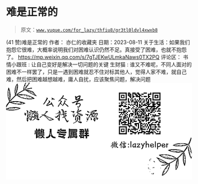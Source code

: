 # 难是正常的

> 原文：[`www.yuque.com/for_lazy/thfiu8/gr3tl0ldvl4xwxb8`](https://www.yuque.com/for_lazy/thfiu8/gr3tl0ldvl4xwxb8)

<ne-h2 id="2309f007" data-lake-id="2309f007"><ne-heading-ext><ne-heading-anchor></ne-heading-anchor><ne-heading-fold></ne-heading-fold></ne-heading-ext><ne-heading-content><ne-text id="u28dcbce5">(41 赞)难是正常的</ne-text></ne-heading-content></ne-h2> <ne-p id="uc379a299" data-lake-id="uc379a299"><ne-text id="u9bc1faf2">作者： 亦仁的收藏夹</ne-text></ne-p> <ne-p id="u3e4b3449" data-lake-id="u3e4b3449"><ne-text id="u3810c550">日期：2023-08-11</ne-text></ne-p> <ne-p id="u8bd4aa6f" data-lake-id="u8bd4aa6f"><ne-text id="u7a92e0e0">关于生活：如果我们抱怨它很难，大概率说明我们对困难认识仍然不足。真接受了困难，也就不抱怨了。</ne-text></ne-p> <ne-p id="ua753e310" data-lake-id="ua753e310">[<ne-text id="ucfb11e51">https://mp.weixin.qq.com/s/7gTJEKwULmkaNaws0TX2PQ</ne-text>](https://mp.weixin.qq.com/s/7gTJEKwULmkaNaws0TX2PQ)</ne-p> <ne-hole id="u34d81ad5" data-lake-id="u34d81ad5"><ne-card data-card-name="hr" data-card-type="block" id="Na0rK" data-event-boundary="card"><ne-p id="ucf624069" data-lake-id="ucf624069"><ne-text id="u365c85ca">评论区：</ne-text></ne-p> <ne-p id="u70b2c09f" data-lake-id="u70b2c09f"><ne-text id="u45788e55">书情小跟班 : 让自己变好是解决一切问题的关键</ne-text> <ne-text id="u7b11b015">生财猫 : 谁又不难呢，不同人面对的困难不一样罢了，只是一遇到困难就忍不住对标其他人，觉得人家不难，就自己难，然后把困难越想越难，庸人自扰，应该聚焦问题，解决问题</ne-text></ne-p> <ne-p id="u71d2b96a" data-lake-id="u71d2b96a"><ne-card data-card-name="image" data-card-type="inline" id="q6yq4" data-event-boundary="card">![](img/894d30a529e7c37bcd3392323c99941c.png)  <ne-hole id="u99fdd737" data-lake-id="u99fdd737"><ne-card data-card-name="hr" data-card-type="block" id="okE2C" data-event-boundary="card"></ne-card></ne-hole></ne-card></ne-p></ne-card></ne-hole>